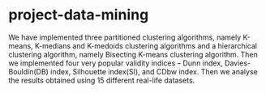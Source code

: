 # project-data-mining

We have implemented three partitioned clustering algorithms, namely K-means, K-medians and K-medoids clustering algorithms and a hierarchical clustering algorithm, namely Bisecting K-means clustering algorithm. Then we implemented four very popular validity indices – Dunn index, Davies-Bouldin(DB) index, Silhouette index(SI), and CDbw index. Then we analyse the results obtained using 15 different real-life datasets. 
